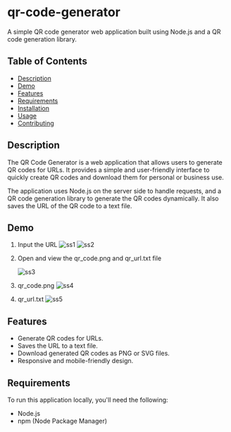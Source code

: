 # qr-code-generator

A simple QR code generator web application built using Node.js and a QR code generation library.

## Table of Contents
- [Description](#description)
- [Demo](#demo)
- [Features](#features)
- [Requirements](#requirements)
- [Installation](#installation)
- [Usage](#usage)
- [Contributing](#contributing)
 
## Description

The QR Code Generator is a web application that allows users to generate QR codes for URLs. It provides a simple and user-friendly interface to quickly create QR codes and download them for personal or business use.

The application uses Node.js on the server side to handle requests, and a QR code generation library to generate the QR codes dynamically. It also saves the URL of the QR code to a text file.

## Demo
1. Input the URL
   ![ss1](https://github.com/Webunnydev/qr-code-generator/assets/90133602/324f8d83-770a-4bcb-a2c7-3b6b5d758d1e)
   ![ss2](https://github.com/Webunnydev/qr-code-generator/assets/90133602/f81821f0-564c-49a5-9a9b-3e29df1cb655)

3. Open and view the qr_code.png and qr_url.txt file
   
   ![ss3](https://github.com/Webunnydev/qr-code-generator/assets/90133602/825158f8-bb46-4ce8-a636-c80d5e5bc11c)
   
4. qr_code.png
   ![ss4](https://github.com/Webunnydev/qr-code-generator/assets/90133602/b0977929-cf0d-491d-a628-d0cd53107d5f)

5. qr_url.txt
   ![ss5](https://github.com/Webunnydev/qr-code-generator/assets/90133602/287e2ec6-89f0-4cd0-beee-4eba5c65e57b)

## Features

- Generate QR codes for URLs.
- Saves the URL to a text file.
- Download generated QR codes as PNG or SVG files.
- Responsive and mobile-friendly design.

## Requirements

To run this application locally, you'll need the following:

- Node.js 
- npm (Node Package Manager)
